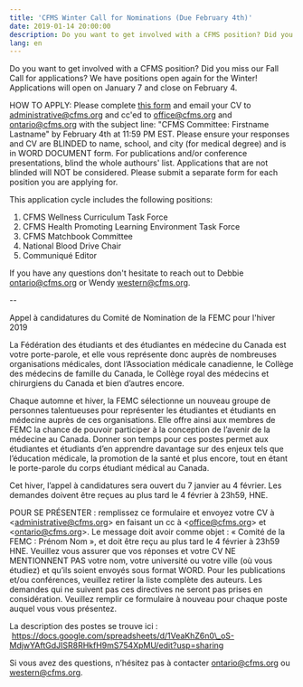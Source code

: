 ```yaml
---
title: 'CFMS Winter Call for Nominations (Due February 4th)'
date: 2019-01-14 20:00:00
description: Do you want to get involved with a CFMS position? Did you miss our Fall Call for applications? We have positions open again for the Winter! Applications will open on January 7 and close on February 4.
lang: en
---
```


Do you want to get involved with a CFMS position? Did you miss our Fall Call for applications? We have positions open again for the Winter! Applications will open on January 7 and close on February 4.

HOW TO APPLY: Please complete [this form](https://docs.google.com/forms/d/e/1FAIpQLSe2_VhOhj8x3VekI4I4vmO99whxHJBpF5k3txxSKqyQtBbFyA/viewform) and email your CV to [administrative@cfms.org](administrative@cfms.org) and cc'ed to [office@cfms.org](office@cfms.org) and [ontario@cfms.org](ontario@cfms.org) with the subject line: "CFMS Committee: Firstname Lastname" by February 4th at 11:59 PM EST. Please ensure your responses and CV are BLINDED to name, school, and city (for medical degree) and is in WORD DOCUMENT form. For publications and/or conference presentations, blind the whole authours' list. Applications that are not blinded will NOT be considered. Please submit a separate form for each position you are applying for.

This application cycle includes the following positions:

1. CFMS Wellness Curriculum Task Force
2. CFMS Health Promoting Learning Environment Task Force
3. CFMS Matchbook Committee
4. National Blood Drive Chair
5. Communiqu&eacute; Editor

If you have any questions don't hesitate to reach out to Debbie [ontario@cfms.org](ontario@cfms.org) or Wendy [western@cfms.org](western@cfms.org).

--

Appel &agrave; candidatures du Comit&eacute; de Nomination de la FEMC pour l'hiver 2019

La F&eacute;d&eacute;ration des &eacute;tudiants et des &eacute;tudiantes en m&eacute;decine du Canada est votre porte-parole, et elle vous repr&eacute;sente donc aupr&egrave;s de nombreuses organisations m&eacute;dicales, dont l’Association m&eacute;dicale canadienne, le Coll&egrave;ge des m&eacute;decins de famille du Canada, le Coll&egrave;ge royal des m&eacute;decins et chirurgiens du Canada et bien d’autres encore.&nbsp;

Chaque automne et hiver, la FEMC s&eacute;lectionne un nouveau groupe de personnes talentueuses pour repr&eacute;senter les &eacute;tudiantes et &eacute;tudiants en m&eacute;decine aupr&egrave;s de ces organisations. Elle offre ainsi aux membres de FEMC la chance de pouvoir participer &agrave; la conception de l’avenir de la m&eacute;decine au Canada. Donner son temps pour ces postes permet aux &eacute;tudiantes et &eacute;tudiants d’en apprendre davantage sur des enjeux tels que l’&eacute;ducation m&eacute;dicale, la promotion de la sant&eacute; et plus encore, tout en &eacute;tant le porte-parole du corps &eacute;tudiant m&eacute;dical au Canada.&nbsp;

Cet hiver, l’appel &agrave; candidatures sera ouvert du 7 janvier au 4 f&eacute;vrier. Les demandes doivent &ecirc;tre re&ccedil;ues au plus tard le 4 f&eacute;vrier &agrave; 23h59, HNE.&nbsp;

POUR SE PR&Eacute;SENTER : remplissez ce formulaire et envoyez votre CV &agrave; &lt;administrative@cfms.org&gt; en faisant un cc &agrave; &lt;office@cfms.org&gt; et &lt;ontario@cfms.org&gt;. Le message doit avoir comme objet : &laquo; Comit&eacute; de la FEMC : Pr&eacute;nom Nom &raquo;, et doit &ecirc;tre re&ccedil;u au plus tard le 4 f&eacute;vrier &agrave; 23h59 HNE. Veuillez vous assurer que vos r&eacute;ponses et votre CV NE MENTIONNENT PAS votre nom, votre universit&eacute; ou votre ville (o&ugrave; vous &eacute;tudiez) et qu’ils soient envoy&eacute;s sous format WORD. Pour les publications et/ou conf&eacute;rences, veuillez retirer la liste compl&egrave;te des auteurs. Les demandes qui ne suivent pas ces directives ne seront pas prises en consid&eacute;ration. Veuillez remplir ce formulaire &agrave; nouveau pour chaque poste auquel vous vous pr&eacute;sentez.&nbsp;

La description des postes se trouve ici : &nbsp;https://docs.google.com/spreadsheets/d/1VeaKhZ6n0\_oS-MdjwYAftGdJISR8RHkfH9mS754XpMU/edit?usp=sharing&nbsp;

Si vous avez des questions, n’h&eacute;sitez pas &agrave; contacter ontario@cfms.org ou western@cfms.org.